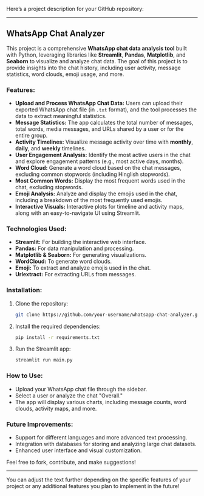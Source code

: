 Here’s a project description for your GitHub repository:

---

## WhatsApp Chat Analyzer

This project is a comprehensive **WhatsApp chat data analysis tool** built with Python, leveraging libraries like **Streamlit**, **Pandas**, **Matplotlib**, and **Seaborn** to visualize and analyze chat data. The goal of this project is to provide insights into the chat history, including user activity, message statistics, word clouds, emoji usage, and more.

### Features:
- **Upload and Process WhatsApp Chat Data:** Users can upload their exported WhatsApp chat file (in `.txt` format), and the tool processes the data to extract meaningful statistics.
- **Message Statistics:** The app calculates the total number of messages, total words, media messages, and URLs shared by a user or for the entire group.
- **Activity Timelines:** Visualize message activity over time with **monthly**, **daily**, and **weekly** timelines.
- **User Engagement Analysis:** Identify the most active users in the chat and explore engagement patterns (e.g., most active days, months).
- **Word Cloud:** Generate a word cloud based on the chat messages, excluding common stopwords (including Hinglish stopwords).
- **Most Common Words:** Display the most frequent words used in the chat, excluding stopwords.
- **Emoji Analysis:** Analyze and display the emojis used in the chat, including a breakdown of the most frequently used emojis.
- **Interactive Visuals:** Interactive plots for timeline and activity maps, along with an easy-to-navigate UI using Streamlit.

### Technologies Used:
- **Streamlit:** For building the interactive web interface.
- **Pandas:** For data manipulation and processing.
- **Matplotlib & Seaborn:** For generating visualizations.
- **WordCloud:** To generate word clouds.
- **Emoji:** To extract and analyze emojis used in the chat.
- **Urlextract:** For extracting URLs from messages.

### Installation:
1. Clone the repository:
   ```bash
   git clone https://github.com/your-username/whatsapp-chat-analyzer.git
   ```
2. Install the required dependencies:
   ```bash
   pip install -r requirements.txt
   ```
3. Run the Streamlit app:
   ```bash
   streamlit run main.py
   ```

### How to Use:
- Upload your WhatsApp chat file through the sidebar.
- Select a user or analyze the chat "Overall."
- The app will display various charts, including message counts, word clouds, activity maps, and more.

### Future Improvements:
- Support for different languages and more advanced text processing.
- Integration with databases for storing and analyzing large chat datasets.
- Enhanced user interface and visual customization.

Feel free to fork, contribute, and make suggestions! 

---

You can adjust the text further depending on the specific features of your project or any additional features you plan to implement in the future!
